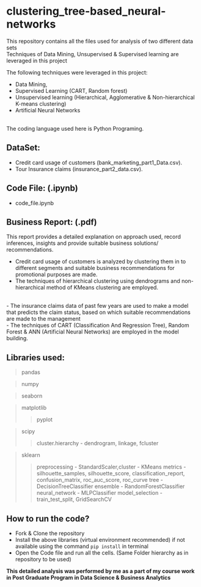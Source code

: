 # clustering_tree-based_neural-networks
This repository contains all the files used for analysis of two different data sets<br>
Techniques of Data Mining, Unsupervised &amp; Supervised learning are leveraged in this project

The following techniques were leveraged in this project:
- Data Mining,
- Supervised Learning (CART, Random forest)
- Unsupervised learning (Hierarchical, Agglomerative & Non-hierarchical K-means clustering)
- Artificial Neural Networks
<br>
The coding language used here is Python Programing.

## DataSet:
- Credit card usage of customers (bank_marketing_part1_Data.csv).
- Tour Insurance claims (insurance_part2_data.csv).

## Code File: (.ipynb)
- code_file.ipynb

## Business Report: (.pdf)
This report provides a detailed explanation on approach used, record inferences, insights and provide suitable business solutions/ recommendations.<br>

- Credit card usage of customers is analyzed by clustering them in to different segments and suitable business recommendations for promotional purposes are made. <br>
- The techniques of hierarchical clustering using dendrograms and non-hierarchical method of KMeans clustering are employed.<br>
<br>
- The insurance claims data of past few years are used to make a model that predicts the claim status, based on which suitable recommendations are made to the management<br>
- The techniques of CART (Classification And Regression Tree), Random Forest & ANN (Artificial Neural Networks) are employed in the model building.  

## Libraries used:
> pandas<br>

> numpy<br>

> seaborn<br>

> matplotlib<br>
> > pyplot

> scipy<br>
> > cluster.hierarchy - dendrogram, linkage, fcluster 

> sklearn<br>
> > preprocessing - StandardScaler,cluster - KMeans
> >metrics - silhouette_samples, silhouette_score, classification_report, confusion_matrix, roc_auc_score, roc_curve
> > tree - DecisionTreeClassifier
> > ensemble - RandomForestClassifier
> > neural_network - MLPClassifier
> > model_selection - train_test_split, GridSearchCV 

## How to run the code?
- Fork & Clone the repository
- Install the above libraries (virtual environment recommended) if not available using the command `pip install` in terminal
- Open the Code file and run all the cells. (Same Folder hierarchy as in repository to be used)



**This detailed analysis was performed by me as a part of my course work in Post Graduate Program in Data Science & Business Analytics**
 



